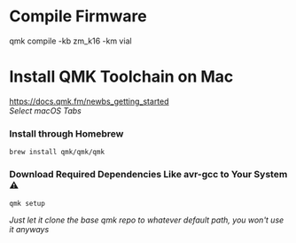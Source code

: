 # Compile Firmware

qmk compile -kb zm_k16 -km vial


# Install QMK Toolchain on Mac
https://docs.qmk.fm/newbs_getting_started  
*Select macOS Tabs*

### Install through Homebrew
```
brew install qmk/qmk/qmk
```

### Download Required Dependencies Like avr-gcc to Your System ⚠️
 ```
 qmk setup
 ```
 *Just let it clone the base qmk repo to whatever default path, you won't use it anyways*
